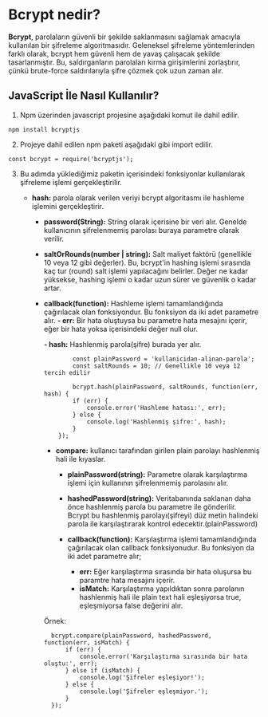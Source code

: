 # Bcrypt nedir?

**Bcrypt**, parolaların güvenli bir şekilde saklanmasını sağlamak amacıyla kullanılan bir şifreleme algoritmasıdır. Geleneksel şifreleme yöntemlerinden farklı olarak, bcrypt hem güvenli hem de yavaş çalışacak şekilde tasarlanmıştır. Bu, saldırganların parolaları kırma girişimlerini zorlaştırır, çünkü brute-force saldırılarıyla şifre çözmek çok uzun zaman alır.

## JavaScript İle Nasıl Kullanılır?

1. Npm üzerinden javascript projesine aşağıdaki komut ile dahil edilir.

``` 
npm install bcryptjs
```

2. Projeye dahil edilen npm paketi aşağıdaki gibi import edilir.

```
const bcrypt = require('bcryptjs');
```

3. Bu adımda yüklediğimiz paketin içerisindeki fonksiyonlar kullanılarak şifreleme işlemi gerçekleştirilir.

    - **hash:** parola olarak verilen veriyi bcrypt algoritasmı ile hashleme işlemini gerçekleştirir.

        - **password(String):** String olarak içerisine bir veri alır. Genelde kullanıcının şifrelenmemiş parolası buraya parametre olarak verilir.

        - **saltOrRounds(number | string):** Salt maliyet faktörü (genellikle 10 veya 12 gibi değerler). Bu, bcrypt'in hashing işlemi sırasında kaç tur (round) salt işlemi yapılacağını belirler. Değer ne kadar yüksekse, hashing işlemi o kadar uzun sürer ve güvenlik o kadar artar. 

        - **callback(function):** Hashleme işlemi tamamlandığında çağırılacak olan fonksiyondur. Bu fonksiyon da iki adet parametre alır.
            **- err:** Bir hata oluştuysa bu parametre hata mesajını içerir, eğer bir hata yoksa içerisindeki değer null olur.
            
            **- hash:** Hashlenmiş parola(şifre) burada yer alır.
            ```
                    const plainPassword = 'kullanicidan-alinan-parola';
                    const saltRounds = 10; // Genellikle 10 veya 12 tercih edilir

                    bcrypt.hash(plainPassword, saltRounds, function(err, hash) {
                    if (err) {
                        console.error('Hashleme hatası:', err);
                    } else {
                        console.log('Hashlenmiş şifre:', hash);
                    }
                });
            ```

            - **compare:** kullanıcı tarafından girilen plain parolayı hashlenmiş hali ile kıyaslar.

                - **plainPassword(string):** Parametre olarak karşılaştırma işlemi için kullanının şifrelenmemiş parolasını alır. 
                
                - **hashedPassword(string):** Veritabanında saklanan daha önce hashlenmiş parola bu parametre ile gönderilir. Bcrypt bu hashlenmiş parolayı(şifreyi) düz metin halindeki parola ile karşılaştırarak kontrol edecektir.(plainPassword)

                - **callback(function):** Karşılaştırma işlemi tamamlandığında çağırılacak olan callback fonksiyonudur. Bu fonksiyon da iki adet parametre alır;
                    
                    - **err:** Eğer karşılaştırma sırasında bir hata oluşursa bu paramtre hata mesajını içerir.
                    - **isMatch:** Karşılaştırma yapıldıktan sonra parolanın hashlenmiş hali ile plain text hali eşleşiyorsa true, eşleşmiyorsa false değerini alır.

            Örnek:

                bcrypt.compare(plainPassword, hashedPassword, function(err, isMatch) {
                    if (err) {
                        console.error('Karşılaştırma sırasında bir hata oluştu:', err);
                    } else if (isMatch) {
                        console.log('Şifreler eşleşiyor!');
                    } else {
                        console.log('Şifreler eşleşmiyor.');
                    }
                });